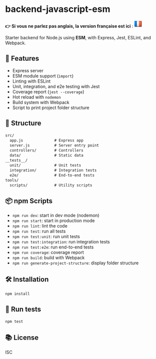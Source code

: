 # backend-javascript-esm

**👉 Si vous ne parlez pas anglais, la version française est ici** : [![Français](../../ui/version-fr.png)](./README.md)

Starter backend for Node.js using **ESM**, with Express, Jest, ESLint, and Webpack.

## 🚀 Features

- Express server
- ESM module support (`import`)
- Linting with ESLint
- Unit, integration, and e2e testing with Jest
- Coverage report (`jest --coverage`)
- Hot reload with `nodemon`
- Build system with Webpack
- Script to print project folder structure

## 📁 Structure

```
src/
  app.js              # Express app
  server.js           # Server entry point
  controllers/        # Controllers
  data/               # Static data
__tests__/
  unit/               # Unit tests
  integration/        # Integration tests
  e2e/                # End-to-end tests
tools/
  scripts/            # Utility scripts
```

## 📦 npm Scripts

- `npm run dev`: start in dev mode (nodemon)
- `npm run start`: start in production mode
- `npm run lint`: lint the code
- `npm run test`: run all tests
- `npm run test:unit`: run unit tests
- `npm run test:integration`: run integration tests
- `npm run test:e2e`: run end-to-end tests
- `npm run coverage`: coverage report
- `npm run build`: build with Webpack
- `npm run generate-project-structure`: display folder structure

## 🛠 Installation

```bash
npm install
```

## 🧪 Run tests

```bash
npm test
```

## 📚 License

ISC
